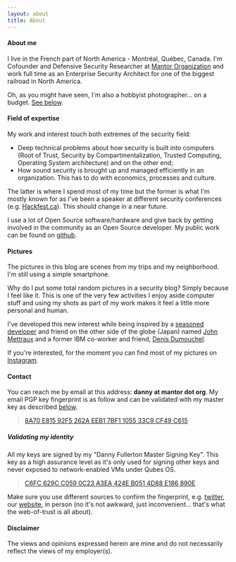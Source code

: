 ```yaml
---
layout: about
title: About
---
```

#### About me

I live in the French part of North America - Montréal, Québec, Canada. I'm Cofounder and Defensive Security Researcher at [Mantor Organization](https://mantor.org) and work full time as an Enterprise Security Architect for one of the biggest railroad in North America.

Oh, as you might have seen, I'm also a hobbyist photographer... on a budget. [See below](#pics).

#### Field of expertise

My work and interest touch both extremes of the security field:

*   Deep technical problems about how security is built into computers (Root of Trust, Security by Compartmentalization, Trusted Computing, Operating System architecture) and on the other end;
*   How sound security is brought up and managed efficiently in an organization. This has to do with economics, processes and culture.

The latter is where I spend most of my time but the former is what I'm mostly known for as I've been a speaker at different security conferences (e.g. [Hackfest.ca](hackfest.ca)). This should change in a near future.

I use a lot of Open Source software/hardware and give back by getting involved in the community as an Open Source developer. My public work can be found on [github](https://github.com/northox).

#### Pictures

The pictures in this blog are scenes from my trips and my neighborhood. I'm still using a simple smartphone.

Why do I put some total random pictures in a security blog? Simply because I feel like it. This is one of the very few activities I enjoy aside computer stuff and using my shots as part of my work makes it feel a little more personal and human.

I've developed this new interest while being inspired by a [seasoned developer](https://github.com/jmettraux) and friend on the other side of the globe (Japan) named [John Mettraux](https://www.flickr.com/photos/jmettraux/) and a former IBM co-worker and friend, [Denis Dumouchel](http://dumouchel.ca/photos/).

If you're interested, for the moment you can find most of my pictures on [Instagram](https://instagram.com/northox/).

#### Contact

You can reach me by email at this address: **danny at mantor dot org**. My email PGP key fingerprint is as follow and can be validated with my master key as described [below](#validid).

> [8A70 E815 92F5 262A EEB1 7BF1 1055 33C9 CF49 C615](/keys/danny/)

##### Validating my identity

All my keys are signed by my "Danny Fullerton Master Signing Key". This key as a high assurance level as it's only used for signing other keys and never exposed to network-enabled VMs under Qubes OS.

> [C6FC 629C C059 0C23 A3EA 424E B051 4D88 E186 890E](/keys/master.danny/)

Make sure you use different sources to confirm the fingerprint, e.g. <a href="">twitter</a>, our <a href="">website</a>, in person (no it's not awkward, just inconvenient... that's what the web-of-trust is all about).

#### Disclaimer

The views and opinions expressed herein are mine and do not necessarily reflect the views of my employer(s).

